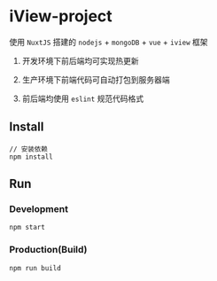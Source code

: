 # iView-project

使用 `NuxtJS` 搭建的 `nodejs` + `mongoDB` + `vue` + `iview` 框架

1. 开发环境下前后端均可实现热更新

2. 生产环境下前端代码可自动打包到服务器端

3. 前后端均使用 `eslint` 规范代码格式

## Install
```bush
// 安装依赖
npm install
```
## Run
### Development
```bush
npm start
```
### Production(Build)
```bush
npm run build
```
